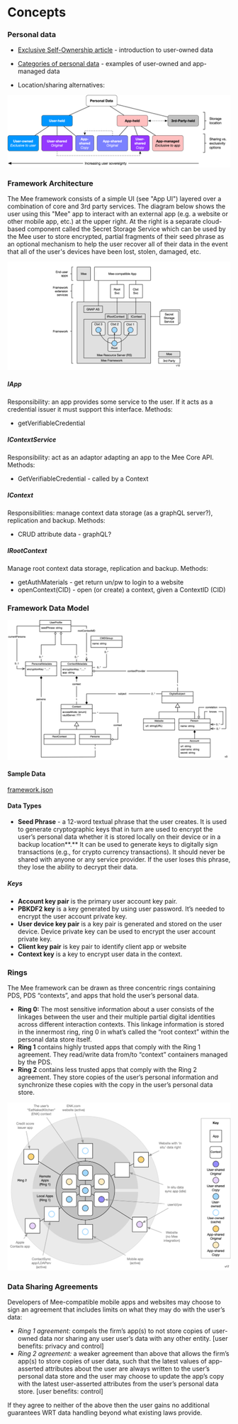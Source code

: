 # Concepts

### Personal data

* [Exclusive Self-Ownership article](https://medium.com/meefound/exclusive-self-ownership-9917cb6bdd8c) - introduction to user-owned data

* [Categories of personal data](https://docs.google.com/spreadsheets/d/11F-V793seAon7xqFX2HEqeFhHvxttEUMkKSOrbM0ptc/edit#gid=0) - examples of user-owned and app-managed data

* Location/sharing alternatives: 

![F2 locations and sharing options](./images/F2_locations_and_sharing_options.png)

### Framework Architecture

The Mee framework consists of a simple UI (see "App UI") layered over a combination of core and 3rd party services. The diagram below shows the user using this "Mee" app to interact with an external app (e.g. a website or other mobile app, etc.) at the upper right. At the right is a separate cloud-based component called the Secret Storage Service which can be used by the Mee user to store encrypted, partial fragments of their seed phrase as an optional mechanism to help the user recover all of their data in the event that all of the user's devices have been lost, stolen, damaged, etc.

![architecture](./images/architecture.png)

##### IApp

Responsibility: an app provides some service to the user. If it acts as a credential issuer it must support this interface. Methods: 

- getVerifiableCredential

##### IContextService

Responsibility: act as an adaptor adapting an app to the Mee Core API. Methods:

- GetVerifiableCredential - called by a Context

##### IContext

Responsibilities: manage context data storage (as a graphQL server?), replication and backup. Methods:

- CRUD attribute data - graphQL?

##### IRootContext

Manage root context data storage, replication and backup. Methods:

- getAuthMaterials - get return un/pw to login to a website
- openContext(CID) - open (or create) a context, given a ContextID (CID)

### Framework Data Model

![framework-classes](framework-classes.png)

#### Sample Data

[framework.json](framework.json)

#### Data Types

- **Seed Phrase** - a 12-word textual phrase that the user creates. It is used to generate cryptographic keys that in turn are used to encrypt the user’s personal data whether it is stored locally on their device or in a backup location**.** It can be used to generate keys to digitally sign transactions (e.g., for crypto currency transactions). It should never be shared with anyone or any service provider. If the user loses this phrase, they lose the ability to decrypt their data. 

##### Keys

* **Account key pair** is the primary user account key pair.
* **PBKDF2 key** is a key generated by using user password. It’s needed to encrypt the user account private key.
* **User device key pair** is a key pair is generated and stored on the user device. Device private key can be used to encrypt the user account private key.
* **Client key pair** is key pair to identify client app or website
* **Context key** is a key to encrypt user data in the context.

### Rings

The Mee framework can be drawn as three concentric rings containing PDS, PDS “contexts”, and apps that hold the user’s personal data.

* **Ring 0:** The most sensitive information about a user consists of the linkages between the user and their multiple partial digital identities across different interaction contexts. This linkage information is stored in the innermost ring, ring 0 in what’s called the “root context” within the personal data store itself.
* **Ring 1** contains highly trusted apps that comply with the Ring 1 agreement. They read/write data from/to “context” containers managed by the PDS.
* **Ring 2** contains less trusted apps that comply with the Ring 2 agreement. They store copies of the user’s personal information and synchronize these copies with the copy in the user’s personal data store.

![3 rings v17](./images/3_rings_v17.png)



### Data Sharing Agreements

Developers of Mee-compatible mobile apps and websites may choose to sign an agreement that includes limits on what they may do with the user’s data:

* *Ring 1 agreement:* compels the firm’s app(s) to not store copies of user-owned data nor sharing any user  user’s data with any other entity. [user benefits: privacy and control]
* *Ring 2 agreement:* a weaker agreement than above that allows the firm’s app(s) to store copies of user data, such that the latest values of app-asserted attributes about the user are always written to the user’s personal data store and the user may choose to update the app’s copy with the latest user-asserted attributes from the user’s personal data store. [user benefits: control]

If they agree to neither of the above then the user gains no additional guarantees WRT data handling beyond what existing laws provide.